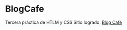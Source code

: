 # BlogCafe
Tercera práctica de HTLM y CSS
Sitio logrado: [Blog Café](https://site-blog-cafe.netlify.app/)
